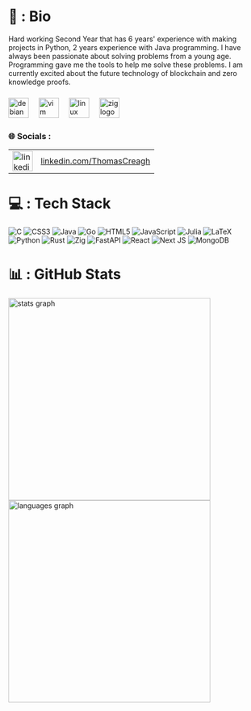 # 🌱 : Bio
Hard working Second Year that has 6 years' experience with making projects in Python, 2 years experience with Java programming. I have always been passionate about solving problems from a young age. Programming gave me the tools to help me solve these problems. I am currently excited about the future technology of blockchain and zero knowledge proofs.

###
<div align="left">
  <img src="https://cdn.jsdelivr.net/gh/devicons/devicon/icons/debian/debian-original.svg" height="40" alt="debian logo"  />
  <img width="12" />
  <img src="https://cdn.jsdelivr.net/gh/devicons/devicon/icons/vim/vim-original.svg" height="40" alt="vim logo"  />
  <img width="12" />
  <img src="https://cdn.jsdelivr.net/gh/devicons/devicon/icons/linux/linux-original.svg" height="40" alt="linux logo"  />
  <img width="12" />
  <img src="https://cdn.jsdelivr.net/gh/devicons/devicon/icons/zig/zig-original.svg" height="40" alt="zig logo"  />
</div>
<div align>
  <h3>🌐 Socials : </h3>
  <table>
    <tr>
      <td>
        <a href="https://www.linkedin.com/in/thomas-creagh/" target="_blank">
          <img src="https://raw.githubusercontent.com/maurodesouza/profile-readme-generator/master/src/assets/icons/social/linkedin/default.svg" width="40" height="40" alt="linkedin logo" />
        </a>
      </td>
      <td>
        <a href="https://www.linkedin.com/in/thomas-creagh/">linkedin.com/ThomasCreagh</a>
      </td>
    </tr>
  </table>
</div>

###

# 💻 : Tech Stack
![C](https://img.shields.io/badge/c-%2300599C.svg?style=for-the-badge&logo=c&logoColor=white) ![CSS3](https://img.shields.io/badge/css3-%231572B6.svg?style=for-the-badge&logo=css3&logoColor=white) ![Java](https://img.shields.io/badge/java-%23ED8B00.svg?style=for-the-badge&logo=java&logoColor=white) ![Go](https://img.shields.io/badge/go-%2300ADD8.svg?style=for-the-badge&logo=go&logoColor=white) ![HTML5](https://img.shields.io/badge/html5-%23E34F26.svg?style=for-the-badge&logo=html5&logoColor=white) ![JavaScript](https://img.shields.io/badge/javascript-%23323330.svg?style=for-the-badge&logo=javascript&logoColor=%23F7DF1E) 	![Julia](https://img.shields.io/badge/-Julia-9558B2?style=for-the-badge&logo=julia&logoColor=white) ![LaTeX](https://img.shields.io/badge/latex-%23008080.svg?style=for-the-badge&logo=latex&logoColor=white) ![Python](https://img.shields.io/badge/python-3670A0?style=for-the-badge&logo=python&logoColor=ffdd54) ![Rust](https://img.shields.io/badge/rust-%23000000.svg?style=for-the-badge&logo=rust&logoColor=white) ![Zig](https://img.shields.io/badge/Zig-%23F7A41D.svg?style=for-the-badge&logo=zig&logoColor=white) ![FastAPI](https://img.shields.io/badge/FastAPI-005571?style=for-the-badge&logo=fastapi) ![React](https://img.shields.io/badge/react-%2320232a.svg?style=for-the-badge&logo=react&logoColor=%2361DAFB) ![Next JS](https://img.shields.io/badge/Next-black?style=for-the-badge&logo=next.js&logoColor=white) ![MongoDB](https://img.shields.io/badge/MongoDB-%234ea94b.svg?style=for-the-badge&logo=mongodb&logoColor=white)

# 📊 : GitHub Stats

<div align="left">
  <img src="https://github-readme-stats.vercel.app/api?username=ThomasCreagh&hide_title=false&hide_rank=true&show_icons=true&include_all_commits=true&count_private=true&disable_animations=false&theme=city_lights&locale=en&hide_border=false&order=1" height="400" alt="stats graph"  />
  <img src="https://github-readme-stats.vercel.app/api/top-langs?username=ThomasCreagh&locale=en&hide_title=false&layout=compact&card_width=320&langs_count=8&theme=city_lights&hide_border=false&order=2" height="400" alt="languages graph"  />
<!--   <img src="https://github-readme-activity-graph.vercel.app/graph?username=ThomasCreagh&radius=16&theme=github-dark-dimmed&area=true&order=5" height="300" alt="activity-graph graph"  /> -->
</div>

###

